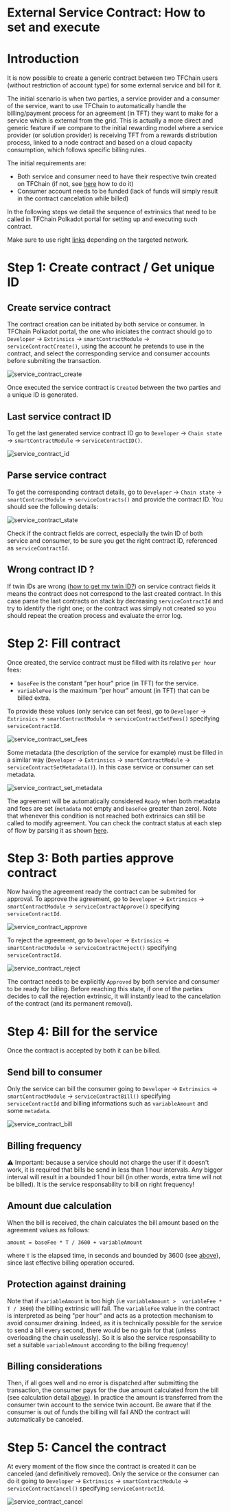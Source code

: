 <h1>External Service Contract: How to set and execute</h1>

# Introduction

It is now possible to create a generic contract between two TFChain users (without restriction of account type) for some external service and bill for it.

The initial scenario is when two parties, a service provider and a consumer of the service, want to use TFChain to automatically handle the billing/payment process for an agreement (in TFT) they want to make for a service which is external from the grid.
This is actually a more direct and generic feature if we compare to the initial rewarding model where a service provider (or solution provider) is receiving TFT from a rewards distribution process, linked to a node contract and based on a cloud capacity consumption, which follows specific billing rules.

The initial requirements are:
- Both service and consumer need to have their respective twin created on TFChain (if not, see [here](tfchain.md#create-a-tfchain-twin) how to do it)
- Consumer account needs to be funded (lack of funds will simply result in the contract cancelation while billed)

In the following steps we detail the sequence of extrinsics that need to be called in TFChain Polkadot portal for setting up and executing such contract.
<!-- We also show how to check if everything is going the right way via the TFChain GraphQL interface. -->
Make sure to use right [links](tfchain.md#deployed-instances) depending on the targeted network.


# Step 1: Create contract / Get unique ID

## Create service contract

The contract creation can be initiated by both service or consumer.
In TFChain Polkadot portal, the one who iniciates the contract should go to `Developer` -> `Extrinsics` -> `smartContractModule` -> `serviceContractCreate()`, using the account he pretends to use in the contract, and select the corresponding service and consumer accounts before submiting the transaction.

![service_contract_create](img/service_contract_create.png) 

Once executed the service contract is `Created` between the two parties and a unique ID is generated.

## Last service contract ID

To get the last generated service contract ID go to `Developer` -> `Chain state` -> `smartContractModule` -> `serviceContractID()`.

![service_contract_id](img/service_contract_id.png)

## Parse service contract

To get the corresponding contract details, go to `Developer` -> `Chain state` -> `smartContractModule` -> `serviceContracts()` and provide the contract ID.
You should see the following details:

![service_contract_state](img/service_contract_state.png)

Check if the contract fields are correct, especially the twin ID of both service and consumer, to be sure you get the right contract ID, referenced as `serviceContractId`.

## Wrong contract ID ?

If twin IDs are wrong ([how to get my twin ID?](tfchain.md#get-your-twin-id)) on service contract fields it means the contract does not correspond to the last created contract.
In this case parse the last contracts on stack by decreasing `serviceContractId` and try to identify the right one; or the contract was simply not created so you should repeat the creation process and evaluate the error log.


# Step 2: Fill contract

Once created, the service contract must be filled with its relative `per hour` fees:
- `baseFee` is the constant "per hour" price (in TFT) for the service.
- `variableFee` is the maximum "per hour" amount (in TFT) that can be billed extra.

To provide these values (only service can set fees), go to `Developer` -> `Extrinsics` -> `smartContractModule` -> `serviceContractSetFees()` specifying `serviceContractId`.

![service_contract_set_fees](img/service_contract_set_fees.png)

Some metadata (the description of the service for example) must be filled in a similar way (`Developer` -> `Extrinsics` -> `smartContractModule` -> `serviceContractSetMetadata()`).
In this case service or consumer can set metadata.

![service_contract_set_metadata](img/service_contract_set_metadata.png)

The agreement will be automatically considered `Ready` when both metadata and fees are set (`metadata` not empty and `baseFee` greater than zero).
Note that whenever this condition is not reached both extrinsics can still be called to modify agreement.
You can check the contract status at each step of flow by parsing it as shown [here](#parse-service-contract).


# Step 3: Both parties approve contract

Now having the agreement ready the contract can be submited for approval.
To approve the agreement, go to `Developer` -> `Extrinsics` -> `smartContractModule` -> `serviceContractApprove()` specifying `serviceContractId`.

![service_contract_approve](img/service_contract_approve.png)

To reject the agreement, go to `Developer` -> `Extrinsics` -> `smartContractModule` -> `serviceContractReject()` specifying `serviceContractId`.

![service_contract_reject](img/service_contract_reject.png)

The contract needs to be explicitly `Approved` by both service and consumer to be ready for billing.
Before reaching this state, if one of the parties decides to call the rejection extrinsic, it will instantly lead to the cancelation of the contract (and its permanent removal).


# Step 4: Bill for the service

Once the contract is accepted by both it can be billed.

## Send bill to consumer 

Only the service can bill the consumer going to `Developer` -> `Extrinsics` -> `smartContractModule` -> `serviceContractBill()` specifying `serviceContractId` and billing informations such as `variableAmount` and some `metadata`.

![service_contract_bill](img/service_contract_bill.png)

## Billing frequency 

⚠️ Important: because a service should not charge the user if it doesn't work, it is required that bills be send in less than 1 hour intervals.
Any bigger interval will result in a bounded 1 hour bill (in other words, extra time will not be billed).
It is the service responsability to bill on right frequency!

## Amount due calculation 

When the bill is received, the chain calculates the bill amount based on the agreement values as follows: 

~~~
amount = baseFee * T / 3600 + variableAmount 
~~~

where `T` is the elapsed time, in seconds and bounded by 3600 (see [above](#billing-frequency)), since last effective billing operation occured.

## Protection against draining

Note that if `variableAmount` is too high (i.e `variableAmount >  variableFee * T / 3600`) the billing extrinsic will fail.
The `variableFee` value in the contract is interpreted as being "per hour" and acts as a protection mechanism to avoid consumer draining.
Indeed, as it is technically possible for the service to send a bill every second, there would be no gain for that (unless overloading the chain uselessly).
So it is also the service responsability to set a suitable `variableAmount` according to the billing frequency!

## Billing considerations

Then, if all goes well and no error is dispatched after submitting the transaction, the consumer pays for the due amount calculated from the bill (see calculation detail [above](#amount-due-calculation)).
In practice the amount is transferred from the consumer twin account to the service twin account.
Be aware that if the consumer is out of funds the billing will fail AND the contract will automatically be canceled.


# Step 5: Cancel the contract

At every moment of the flow since the contract is created it can be canceled (and definitively removed).
Only the service or the consumer can do it going to `Developer` -> `Extrinsics` -> `smartContractModule` -> `serviceContractCancel()` specifying `serviceContractId`.

![service_contract_cancel](img/service_contract_cancel.png)
